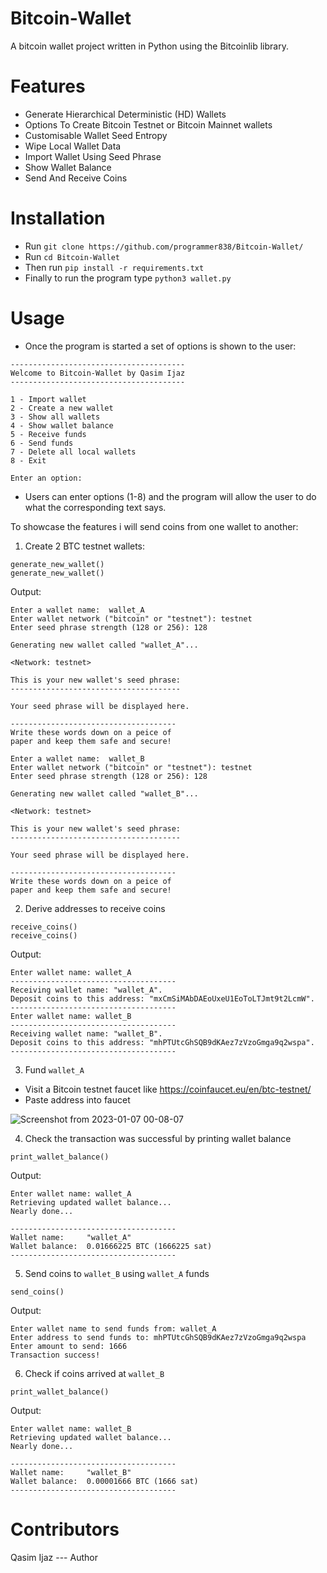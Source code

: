 # Bitcoin-Wallet
A bitcoin wallet project written in Python using the Bitcoinlib library.


Features
=========

- Generate Hierarchical Deterministic (HD) Wallets
- Options To Create Bitcoin Testnet or Bitcoin Mainnet wallets 
- Customisable Wallet Seed Entropy 
- Wipe Local Wallet Data
- Import Wallet Using Seed Phrase
- Show Wallet Balance
- Send And Receive Coins

Installation
=============

- Run ```git clone https://github.com/programmer838/Bitcoin-Wallet/```
- Run ```cd Bitcoin-Wallet```
- Then run ```pip install -r requirements.txt```
- Finally to run the program type ```python3 wallet.py```

Usage
========


- Once the program is started a set of options is shown to the user:

```
---------------------------------------
Welcome to Bitcoin-Wallet by Qasim Ijaz
---------------------------------------

1 - Import wallet
2 - Create a new wallet
3 - Show all wallets
4 - Show wallet balance
5 - Receive funds
6 - Send funds
7 - Delete all local wallets
8 - Exit

Enter an option: 
```

- Users can enter options (1-8) and the program will allow the user to do what the corresponding text says.


To showcase the features i will send coins from one wallet to another:

1) Create 2 BTC testnet wallets:

```
generate_new_wallet()
generate_new_wallet()
```

Output:

```
Enter a wallet name:  wallet_A
Enter wallet network ("bitcoin" or "testnet"): testnet
Enter seed phrase strength (128 or 256): 128

Generating new wallet called "wallet_A"...

<Network: testnet>

This is your new wallet's seed phrase:
--------------------------------------

Your seed phrase will be displayed here.

-------------------------------------
Write these words down on a peice of
paper and keep them safe and secure!

Enter a wallet name:  wallet_B
Enter wallet network ("bitcoin" or "testnet"): testnet
Enter seed phrase strength (128 or 256): 128

Generating new wallet called "wallet_B"...

<Network: testnet>

This is your new wallet's seed phrase:
--------------------------------------

Your seed phrase will be displayed here.

-------------------------------------
Write these words down on a peice of
paper and keep them safe and secure!
```

2) Derive addresses to receive coins

```
receive_coins()
receive_coins()
```

Output:

```
Enter wallet name: wallet_A
-------------------------------------
Receiving wallet name: "wallet_A".
Deposit coins to this address: "mxCmSiMAbDAEoUxeU1EoToLTJmt9t2LcmW".
-------------------------------------
Enter wallet name: wallet_B
-------------------------------------
Receiving wallet name: "wallet_B".
Deposit coins to this address: "mhPTUtcGhSQB9dKAez7zVzoGmga9q2wspa".
-------------------------------------
```

3) Fund ```wallet_A```

- Visit a Bitcoin testnet faucet like https://coinfaucet.eu/en/btc-testnet/
- Paste address into faucet

![Screenshot from 2023-01-07 00-08-07](https://user-images.githubusercontent.com/71629437/211120361-ab9123c5-4b93-4488-a0ae-7ab669003abc.png)


4) Check the transaction was successful by printing wallet balance

```
print_wallet_balance()
```

Output:
```
Enter wallet name: wallet_A
Retrieving updated wallet balance...
Nearly done...

-------------------------------------
Wallet name:     "wallet_A"
Wallet balance:  0.01666225 BTC (1666225 sat)
-------------------------------------
```

5) Send coins to ```wallet_B``` using ```wallet_A``` funds

```
send_coins()
```

Output:
```
Enter wallet name to send funds from: wallet_A
Enter address to send funds to: mhPTUtcGhSQB9dKAez7zVzoGmga9q2wspa
Enter amount to send: 1666
Transaction success!
```


6) Check if coins arrived at ```wallet_B```

```
print_wallet_balance()
```

Output:

```
Enter wallet name: wallet_B
Retrieving updated wallet balance...
Nearly done...

-------------------------------------
Wallet name:     "wallet_B"
Wallet balance:  0.00001666 BTC (1666 sat)
-------------------------------------
```

Contributors
======
Qasim Ijaz --- Author
